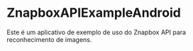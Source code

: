 ZnapboxAPIExampleAndroid
========================

Este é um aplicativo de exemplo de uso do Znapbox API para reconhecimento de imagens. 
